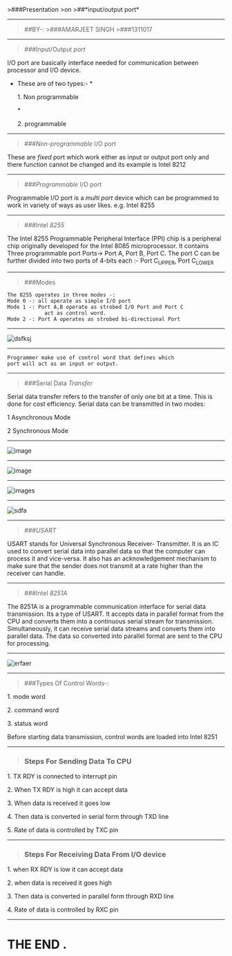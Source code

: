 <link rel="stylesheet" href="css/theme/mandeep.css" id="theme">
>###Presentation 
>on
>##*input/output port*

----

>##BY-: 
		>###AMARJEET SINGH
		>###1311017

---

>###Input/Output *port*
 
I/O port are basically interface needed for communication between processor and I/O device.

* These are of two types:-
  *<p class="fragment grow">1. Non programmable</p>
  *<p class="fragment grow">2. programmable</p>

----

>###*Non-programmable* I/O port

These are *fixed* port which work either as input or output port only and there function cannot be changed and its example is Intel 8212

----

>###*Programmable* I/O port

Programmable I/O port is a *multi port* device which can be programmed to work in variety of ways as user likes. e.g. Intel 8255   

---

>###Intel *8255* 

The Intel 8255 Programmable Peripheral Interface (PPI) chip is a peripheral chip originally developed for the Intel 8085 microprocessor.
	It contains Three programmable port Ports-> Port A, Port B, Port C. 
	The port C can be further divided into two ports of 4-bits
	each :- 
	 Port C<sub>UPPER</sub>, Port C<sub>LOWER</sub>

----

>###Modes

	The 8255 operates in three modes -:
	Mode 0 -: all operate as simple I/O port
	Mode 1 -: Port A,B operate as strobed I/O Port and Port C 
				act as control word.
	Mode 2 -: Port A operates as strobed bi-directional Port  		 

----

![dsfksj](0.png)

----
	
	Programmer make use of control word that defines which 
	port will act as an input or output.

---

>###Serial Data *Transfer*

Serial data transfer refers to the transfer of only one bit at a time. This is done for cost efficiency. Serial data can be transmitted in two modes:
	
<p class="fragment grow">1 Asynchronous Mode</p>

<p class="fragment grow">2 Synchronous Mode</p>

----

![image](1.png)

----

![image](2.png)

----

![images](3.png)

----

![sdfa](4.png)

---

>###*USART*
 
USART stands for Universal Synchronous Receiver- Transmitter. It is an IC used to convert serial data into parallel data so that the computer can process it and vice-versa. It also has an acknowledgement mechanism to make sure that the sender does not transmit at a rate higher than the receiver can handle.

---

>###Intel *8251A* 

The 8251A is a programmable communication interface for serial data transmission. Its a type of USART. It accepts data in parallel format from the CPU and converts them into a continuous serial stream for transmission. Simultaneously, it can receive serial data streams and converts them into parallel data. The data so converted into parallel format are sent to the CPU for processing.


----

![erfaer](5.png)

----

>###Types Of Control Words-:

<p class="fragment grow">1. mode word </p>
<p class="fragment grow">2. command word </p>
<p class="fragment grow">3. status word </p>

Before starting data transmission, control words are loaded into Intel 8251 

----

>### Steps For Sending Data To CPU

<p class="fragment grow">1. TX RDY is connected to interrupt pin </p>
<p class="fragment grow">2. When TX RDY is high it can accept data </p>
<p class="fragment grow">3. When data is received it goes low </p>
<p class="fragment grow">4. Then data is converted in serial form through TXD line </p>
<p class="fragment grow">5. Rate of data is controlled by TXC pin </p>

----

>### Steps For Receiving Data From I/O device

<p class="fragment grow">1. when RX RDY is low it can accept data </p>
<p class="fragment grow">2. when data is received it goes high </p>
<p class="fragment grow">3. Then data is converted in parallel form through RXD line </p>
<p class="fragment grow">4. Rate of data is controlled by RXC pin </p>

---

# THE END .

